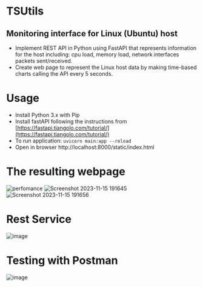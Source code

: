 # TSUtils  
Monitoring interface for Linux (Ubuntu) host  
-----------------------------------------------------------------  
- Implement REST API in Python using FastAPI that represents information for the host including: cpu load, memory load, network interfaces packets sent/received.  
- Create web page to represent the Linux host data by making time-based charts calling the API every 5 seconds.  
# Usage  
- Install Python 3.x with Pip  
- Install fastAPI following the instructions from [https://fastapi.tiangolo.com/tutorial/](https://fastapi.tiangolo.com/tutorial/)  
- To run application: ` uvicorn main:app --reload `  
- Open in browser  http://localhost:8000/static/index.html  
# The resulting webpage  
![perfomance](https://github.com/danilbo/TSUtils/assets/61252751/e7a15977-4116-4381-89e3-b23142503167)
![Screenshot 2023-11-15 191645](https://github.com/danilbo/TSUtils/assets/61252751/6ccb81d2-f47e-4dbc-a1aa-dcfb3b331682)
![Screenshot 2023-11-15 191656](https://github.com/danilbo/TSUtils/assets/61252751/74beff0c-3cdf-437a-8bb1-6585946b3956)

# Rest Service  

![image](https://github.com/danilbo/TSUtils/assets/61252751/d7cdcc9b-8357-4bbf-93ab-4f2dd79bf82f)
  

# Testing with Postman  

![image](https://github.com/danilbo/TSUtils/assets/61252751/eb5f12b3-fc9b-4593-996c-1c14537e997a)

